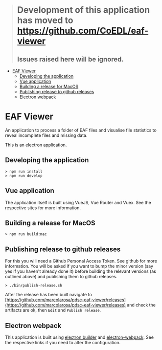 > # Development of this application has moved to https://github.com/CoEDL/eaf-viewer
>
> ## Issues raised here will be ignored.

- [EAF Viewer](#eaf-viewer)
  - [Developing the application](#developing-the-application)
  - [Vue application](#vue-application)
  - [Building a release for MacOS](#building-a-release-for-macos)
  - [Publishing release to github releases](#publishing-release-to-github-releases)
  - [Electron webpack](#electron-webpack)

# EAF Viewer

An application to process a folder of EAF files and visualise file statistics to reveal incomplete files and missing data.

This is an electron application.

## Developing the application

```
> npm run install
> npm run develop
```

## Vue application

The application itself is built using VueJS, Vue Router and Vuex. See the respective sites for more
information.

## Building a release for MacOS

```
> npm run build:mac
```

## Publishing release to github releases

For this you will need a Github Personal Access Token. See github for more information. You will be
asked if you want to bump the minor version (say yes if you haven't already done it) before building
the relevant versions (as outlined above) and publishing them to github releases.

```
> ./bin/publish-release.sh
```

After the release has been built navigate to [https://github.com/marcolarosa/pdsc-eaf-viewer/releases](https://github.com/marcolarosa/pdsc-eaf-viewer/releases)
and check the artifacts are ok, then `Edit` and `Publish release`.

## Electron webpack

This application is built using [electron builder](https://www.electron.build/) and
[electron-webpack](https://webpack.electron.build/). See the respective links if you need to
alter the configuration.
